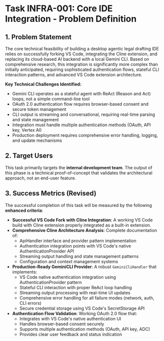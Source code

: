 # Task INFRA-001: Core IDE Integration - Problem Definition

## 1. Problem Statement

The core technical feasibility of building a desktop agentic legal drafting IDE relies on successfully forking VS Code, integrating the Cline extension, and replacing its cloud-based AI backend with a local Gemini CLI. Based on comprehensive research, this integration is significantly more complex than initially anticipated, requiring sophisticated authentication flows, stateful CLI interaction patterns, and advanced VS Code extension architecture.

**Key Technical Challenges Identified:**
- Gemini CLI operates as a stateful agent with ReAct (Reason and Act) loops, not a simple command-line tool
- OAuth 2.0 authentication flow requires browser-based consent and secure token management
- CLI output is streaming and conversational, requiring real-time parsing and state management
- Integration must handle multiple authentication methods (OAuth, API key, Vertex AI)
- Production deployment requires comprehensive error handling, logging, and update mechanisms

## 2. Target Users

This task primarily targets the **internal development team**. The output of this phase is a technical proof-of-concept that validates the architectural approach, not an end-user feature.

## 3. Success Metrics (Revised)

The successful completion of this task will be measured by the following **enhanced criteria**:

*   **Successful VS Code Fork with Cline Integration**: A working VS Code build with Cline extension properly integrated as a built-in extension.
*   **Comprehensive Cline Architecture Analysis**: Complete documentation of:
    *   ApiHandler interface and provider pattern implementation
    *   Authentication integration points with VS Code's native AuthenticationProvider API
    *   Streaming output handling and state management patterns
    *   Configuration and context management systems
*   **Production-Ready GeminiCLI Provider**: A robust `GeminiCliHandler` that implements:
    *   VS Code native authentication integration using AuthenticationProvider pattern
    *   Stateful CLI interaction with proper ReAct loop handling
    *   Streaming output processing with real-time UI updates
    *   Comprehensive error handling for all failure modes (network, auth, CLI errors)
    *   Secure credential storage using VS Code's SecretStorage API
*   **Authentication Flow Validation**: Working OAuth 2.0 flow that:
    *   Integrates with VS Code's native authentication UI
    *   Handles browser-based consent securely
    *   Supports multiple authentication methods (OAuth, API key, ADC)
    *   Provides clear user feedback and status indication

